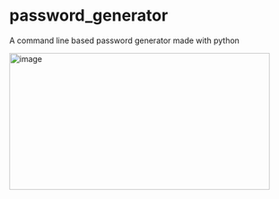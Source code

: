 # password_generator
A command line based password generator made with python

<img width="464" height="244" alt="image" src="https://github.com/user-attachments/assets/97c9cfcf-8f7e-4d70-b48b-386b682c61ee" />
